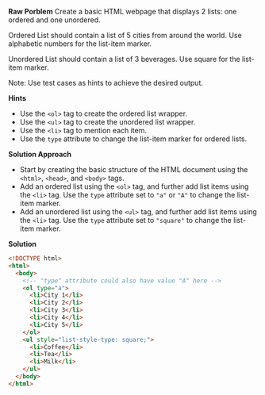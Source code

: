 **Raw Porblem**
Create a basic HTML webpage that displays 2 lists: one ordered and one unordered.

Ordered List should contain a list of 5 cities from around the world. Use alphabetic numbers for the list-item marker.

Unordered List should contain a list of 3 beverages. Use square for the list-item marker.

Note: Use test cases as hints to achieve the desired output.

**Hints**

- Use the `<ol>` tag to create the ordered list wrapper.
- Use the `<ul>` tag to create the unordered list wrapper.
- Use the `<li>` tag to mention each item.
- Use the `type` attribute to change the list-item marker for ordered lists.

**Solution Approach**

- Start by creating the basic structure of the HTML document using the `<html>`, `<head>`, and `<body>` tags.
- Add an ordered list using the `<ol>` tag, and further add list items using the `<li>` tag. Use the `type` attribute set to `"a"` or `"A"` to change the list-item marker.
- Add an unordered list using the `<ul>` tag, and further add list items using the `<li>` tag. Use the `type` attribute set to `"square"` to change the list-item marker.

**Solution**

```html
<!DOCTYPE html>
<html>
  <body>
    <!-- "type" attribute could also have value "A" here -->
    <ol type="a">
      <li>City 1</li>
      <li>City 2</li>
      <li>City 3</li>
      <li>City 4</li>
      <li>City 5</li>
    </ol>
    <ul style="list-style-type: square;">
      <li>Coffee</li>
      <li>Tea</li>
      <li>Milk</li>
    </ul>
  </body>
</html>
```
